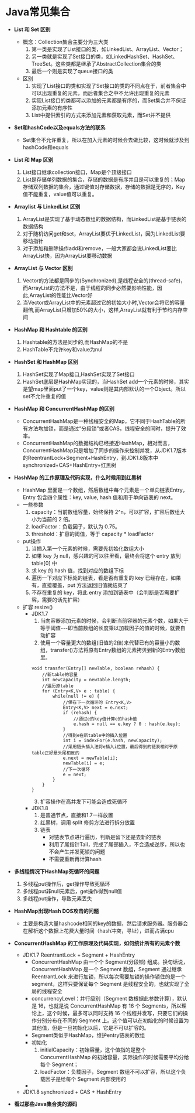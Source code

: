 # Java常见集合
* **List 和 Set 区别**
   * 概念：Collection集合主要分为三大类
      1. 第一类是实现了List接口的类，如LinkedList、ArrayList、Vector；
      2. 另一类就是实现了Set接口的类，如LinkedHashSet、HashSet、TreeSet。这些类都是继承了AbstractCollection集合的类
      3. 最后一个则是实现了queue接口的类
   * 区别
      1. 实现了List接口的类和实现了Set接口的类的不同点在于，前者集合中可以出现重复的元素，而后者集合之中不允许出现重复的元素
      2. 实现List接口的类都可以添加的元素都是有序的，而Set集合并不保证添加元素的有序性
      3. List中提供索引的方式来添加元素和获取元素，而Set并不提供

* **Set和hashCode以及equals方法的联系**
   * Set集合不允许重复，所以在加入元素的时候会去做比较，这时候就涉及到hashCode和equals
   
* **List 和 Map 区别**
   1. List接口继承collection接口，Map是个顶级接口
   2. List是存储单列数据的集合，存储的数据是有序并且是可以重复的；Map存储双列数据的集合，通过键值对存储数据，存储的数据是无序的，Key值不能重复，value值可以重复。
   
* **Arraylist 与 LinkedList 区别**
   1. ArrayList是实现了基于动态数组的数据结构，而LinkedList是基于链表的数据结构
   2. 对于随机访问get和set，ArrayList要优于LinkedList，因为LinkedList要移动指针
   3. 对于添加和删除操作add和remove，一般大家都会说LinkedList要比ArrayList快，因为ArrayList要移动数据
   
* **ArrayList 与 Vector 区别**
  1. Vector的方法都是同步的(Synchronized),是线程安全的(thread-safe)，而ArrayList的方法不是，由于线程的同步必然要影响性能，因此,ArrayList的性能比Vector好
  2. 当Vector或ArrayList中的元素超过它的初始大小时,Vector会将它的容量翻倍,而ArrayList只增加50%的大小，这样,ArrayList就有利于节约内存空间
  
* **HashMap 和 Hashtable 的区别**
   1. Hashtable的方法是同步的,而HashMap的不是
   2. HashTable不允许key和value为nul
   
* **HashSet 和 HashMap 区别**
   1. HashSet实现了Map接口,HashSet实现了Set接口
   2. HashSet底层是HashMap实现的，当HashSet add一个元素的时候，其实是望map里面put了一个key，value则是其内部默认的一个Object。所以set不允许重复的值
   
* **HashMap 和 ConcurrentHashMap 的区别**
   * ConcurrentHashMap是一种线程安全的Map，它不同于HashTable的所有方法均加锁，而是通过“分段锁”或者CAS，线程安全的同时，提升了效率。
   * ConcurrentHashMap的数据结构已经接近HashMap，相对而言，ConcurrentHashMap只是增加了同步的操作来控制并发，从JDK1.7版本的ReentrantLock+Segment+HashEntry，到JDK1.8版本中synchronized+CAS+HashEntry+红黑树
   
* **HashMap 的工作原理及代码实现，什么时候用到红黑树**
   * HashMap 里面是一个数组，然后数组中每个元素是一个单向链表Entry，Entry 包含四个属性：key, value, hash 值和用于单向链表的 next。
   * 一些参数 
      1. capacity：当前数组容量，始终保持 2^n，可以扩容，扩容后数组大小为当前的 2 倍。
      2. loadFactor：负载因子，默认为 0.75。
      3. threshold：扩容的阈值，等于 capacity * loadFactor
   * put操作
      1. 当插入第一个元素的时候，需要先初始化数组大小
      2. 如果 key 为 null，感兴趣的可以往里看，最终会将这个 entry 放到 table[0] 中
      3. 求 key 的 hash 值，找到对应的数组下标
      4. 遍历一下对应下标处的链表，看是否有重复的 key 已经存在，如果有，直接覆盖，put 方法返回旧值就结束了
      5. 不存在重复的 key，将此 entry 添加到链表中（会判断是否需要扩容，需要的话先扩容）
   * 扩容 resize()
      * JDK1.7
         1. 当向容器添加元素的时候，会判断当前容器的元素个数，如果大于等于阈值---即当前数组的长度乘以加载因子的值的时候，就要自动扩容
         2. 使用一个容量更大的数组(旧值的2倍)来代替已有的容量小的数组，transfer()方法将原有Entry数组的元素拷贝到新的Entry数组里。
         ```
         void transfer(Entry[] newTable, boolean rehash) {
             //新table的容量
             int newCapacity = newTable.length;
             //遍历原table
             for (Entry<K,V> e : table) {
                 while(null != e) {
                     //保存下一次循环的 Entry<K,V>
                     Entry<K,V> next = e.next;
                     if (rehash) {
                         //通过e的key值计算e的hash值
                         e.hash = null == e.key ? 0 : hash(e.key);
                     }
                     //得到e在新table中的插入位置
                     int i = indexFor(e.hash, newCapacity);
                     //采用链头插入法将e插入i位置，最后得到的链表相对于原table正好是头尾相反的
                     e.next = newTable[i];
                     newTable[i] = e;
                     //下一次循环
                     e = next;
                 }
             }
         }
         ```
         3. 扩容操作在高并发下可能会造成死循环
      * JDK1.8
         1. 是普通节点，直接和1.7一样放置
         2. 红黑树，调用 split 修剪方法进行拆分放置
         3. 链表
            * 对链表节点进行遍历，判断是留下还是去新的链表
            * 利用了尾指针Tail，完成了尾部插入，不会造成逆序，所以也不会产生并发死锁的问题
            * 不需要重新再计算hash
    
* **多线程情况下HashMap死循环的问题**
   1. 多线程put操作后，get操作导致死循环
   2. 多线程put非null元素后，get操作得到null值
   3. 多线程put操作，导致元素丢失
   
* **HashMap出现Hash DOS攻击的问题**
   * 主要是构造大量hashcode相同的key的数据，然后请求服务器。服务器会在解析这个数据上花费大量时间（hash冲突，寻址），进而占满cpu
   
* **ConcurrentHashMap 的工作原理及代码实现，如何统计所有的元素个数**
   * JDK1.7 ReentrantLock + Segment + HashEntry
      * ConcurrentHashMap 由一个个 Segment(分段锁) 组成。换句话说，ConcurrentHashMap 是一个 Segment 数组，Segment 通过继承 ReentrantLock 来进行加锁，所以每次需要加锁的操作锁住的是一个 segment，这样只要保证每个 Segment 是线程安全的，也就实现了全局的线程安全
      * concurrencyLevel：并行级别（Segment 数根据此参数计算），默认是 16，也就是说 ConcurrentHashMap 有 16 个 Segments，所以理论上，这个时候，最多可以同时支持 16 个线程并发写，只要它们的操作分别分布在不同的 Segment 上。这个值可以在初始化的时候设置为其他值，但是一旦初始化以后，它是不可以扩容的。
      * Segment类似于HashMap，维护entry链表的数组
      * 初始化
         1. initialCapacity：初始容量，这个值指的是整个 ConcurrentHashMap 的初始容量，实际操作的时候需要平均分给每个 Segment；
         2. loadFactor：负载因子，Segment 数组不可以扩容，所以这个负载因子是给每个 Segment 内部使用的
      * 
   * JDK1.8 synchronized + CAS + HashEntry
   
* **看过那些Java集合类的源码**
 